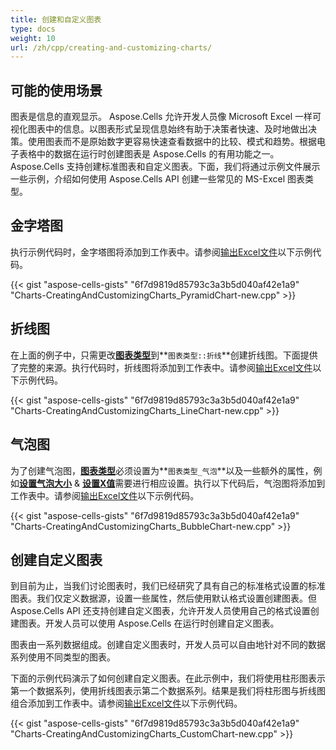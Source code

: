 ```yaml
---
title: 创建和自定义图表
type: docs
weight: 10
url: /zh/cpp/creating-and-customizing-charts/
---
```

##  **可能的使用场景**

图表是信息的直观显示。 Aspose.Cells 允许开发人员像 Microsoft Excel 一样可视化图表中的信息。以图表形式呈现信息始终有助于决策者快速、及时地做出决策。使用图表而不是原始数字更容易快速查看数据中的比较、模式和趋势。根据电子表格中的数据在运行时创建图表是 Aspose.Cells 的有用功能之一。 Aspose.Cells 支持创建标准图表和自定义图表。下面，我们将通过示例文件展示一些示例，介绍如何使用 Aspose.Cells API 创建一些常见的 MS-Excel 图表类型。

##  **金字塔图**

执行示例代码时，金字塔图将添加到工作表中。请参阅[输出Excel文件](66519068.xlsx)以下示例代码。

{{< gist "aspose-cells-gists" "6f7d9819d85793c3a3b5d040af42e1a9" "Charts-CreatingAndCustomizingCharts_PyramidChart-new.cpp" >}}

##  **折线图**

在上面的例子中，只需更改[**图表类型**](https://reference.aspose.com/cells/cpp/aspose.cells.charts/charttype/)到**`图表类型::折线`**创建折线图。下面提供了完整的来源。执行代码时，折线图将添加到工作表中。请参阅[输出Excel文件](66519069.xlsx)以下示例代码。

{{< gist "aspose-cells-gists" "6f7d9819d85793c3a3b5d040af42e1a9" "Charts-CreatingAndCustomizingCharts_LineChart-new.cpp" >}}

##  **气泡图**

为了创建气泡图，[**图表类型**](https://reference.aspose.com/cells/cpp/aspose.cells.charts/charttype/)必须设置为**`图表类型_气泡`**以及一些额外的属性，例如[**设置气泡大小**](https://reference.aspose.com/cells/cpp/aspose.cells.charts/series/setbubblesizes/) & [**设置X值**](https://reference.aspose.com/cells/cpp/aspose.cells.charts/series/setxvalues/)需要进行相应设置。执行以下代码后，气泡图将添加到工作表中。请参阅[输出Excel文件](66519070.xlsx)以下示例代码。

{{< gist "aspose-cells-gists" "6f7d9819d85793c3a3b5d040af42e1a9" "Charts-CreatingAndCustomizingCharts_BubbleChart-new.cpp" >}}

##  **创建自定义图表**

到目前为止，当我们讨论图表时，我们已经研究了具有自己的标准格式设置的标准图表。我们仅定义数据源，设置一些属性，然后使用默认格式设置创建图表。但 Aspose.Cells API 还支持创建自定义图表，允许开发人员使用自己的格式设置创建图表。开发人员可以使用 Aspose.Cells 在运行时创建自定义图表。

图表由一系列数据组成。创建自定义图表时，开发人员可以自由地针对不同的数据系列使用不同类型的图表。

下面的示例代码演示了如何创建自定义图表。在此示例中，我们将使用柱形图表示第一个数据系列，使用折线图表示第二个数据系列。结果是我们将柱形图与折线图组合添加到工作表中。请参阅[输出Excel文件](66519071.xlsx)以下示例代码。

{{< gist "aspose-cells-gists" "6f7d9819d85793c3a3b5d040af42e1a9" "Charts-CreatingAndCustomizingCharts_CustomChart-new.cpp" >}}
